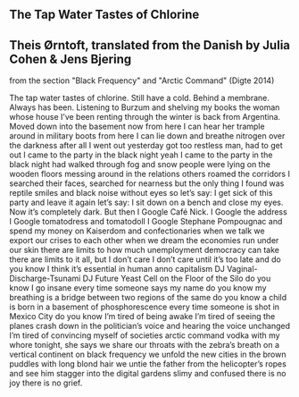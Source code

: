 ## The Tap Water Tastes of Chlorine
## Theis Ørntoft, translated from the Danish by Julia Cohen & Jens Bjering
from the section "Black Frequency" and "Arctic Command" (Digte 2014)

The tap water tastes of chlorine.
Still have a cold. Behind a membrane.
Always has been.
Listening to Burzum and shelving my books
the woman whose house I’ve been renting through the winter
is back from Argentina.
Moved down into the basement now
from here I can hear her trample around in military boots
from here I can lie down and breathe nitrogen over the darkness
after all I went out yesterday
got too restless man, had to get out
I came to the party in the black night
yeah I came to the party in the black night
had walked through fog and snow
people were lying on the wooden floors messing around in the relations
others roamed the corridors
I searched their faces, searched for nearness
but the only thing I found was reptile smiles and black noise without eyes
so let’s say: I get sick of this party and leave it again
let’s say: I sit down on a bench and close my eyes.
Now it’s completely dark.
But then I Google Café Nick.
I Google the address
I Google tomatodress and tomatodoll
I Google Stephane Pompougnac
and spend my money on Kaiserdom and confectionaries
when we talk we export our crises to each other
when we dream the economies run under our skin
there are limits
to how much unemployment democracy can take
there are limits to it all, but I don’t care
I don’t care until it’s too late
and do you know
I think it’s essential in human anno capitalism
DJ Vaginal-Discharge-Tsunami
DJ Future Yeast Cell on the Floor of the Silo
do you know I go insane every time someone says my name
do you know my breathing is a bridge
between two regions of the same
do you know a child is born in a basement of phosphorescence
every time someone is shot in Mexico City
do you know I’m tired of being awake
I’m tired of seeing the planes crash down in the politician’s voice
and hearing the voice unchanged
I’m tired of convincing myself of societies
arctic command
vodka with my whore
tonight, she says
we share our throats with the zebra’s breath
on a vertical continent on black frequency
we unfold the new cities
in the brown puddles with long blond hair
we untie the father from the helicopter’s ropes
and see him stagger into the digital gardens
slimy and confused
there is no joy
there is no grief.

